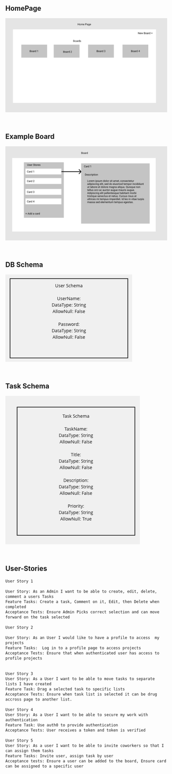 ## HomePage

![HomePage](./images/HomePage.png)

<br />

## Example Board

![Board](./images/Board.png)

<br />

## DB Schema

![Board](./images/Board-Schema.png)

<br />

## Task Schema

![Board](./images/Task-Schema.png)

<br />

## User-Stories

```
User Story 1

User Story: As an Admin I want to be able to create, edit, delete, comment a users Tasks
Feature Tasks: Create a task, Comment on it, Edit, then Delete when completed
Acceptance Tests: Ensure Admin Picks correct selection and can move forward on the task selected

User Story 2

User Story: As an User I would like to have a profile to access  my projects
Feature Tasks:  Log in to a profile page to access projects
Acceptance Tests: Ensure that when authenticated user has access to profile projects


User Story 3
User Story: As a User I want to be able to move tasks to separate lists I have created
Feature Task: Drag a selected task to specific lists
Acceptance Tests: Ensure when task list is selected it can be drug accross page to another list.

User Story 4
User Story: As a User I want to be able to secure my work with authentication
Feature Task: Use auth0 to provide authentication
Acceptance Tests: User receives a token and token is verified

User Story 5
User Story: As a user I want to be able to invite coworkers so that I can assign them tasks
Feature Tasks: Invite user, assign task by user
Acceptance tests: Ensure a user can be added to the board, Ensure card can be assigned to a specific user



```
